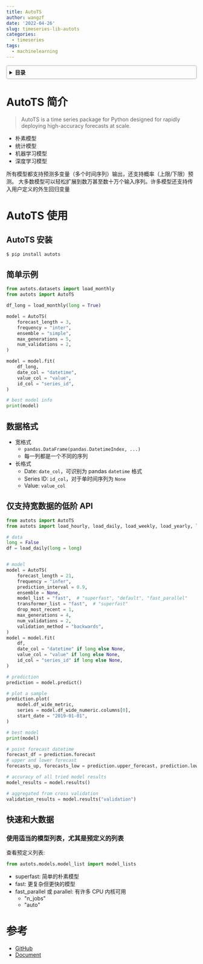 ```yaml
---
title: AutoTS
author: wangzf
date: '2022-04-26'
slug: timeseries-lib-autots
categories:
  - timeseries
tags:
  - machinelearning
---
```


<style>
details {
    border: 1px solid #aaa;
    border-radius: 4px;
    padding: .5em .5em 0;
}
summary {
    font-weight: bold;
    margin: -.5em -.5em 0;
    padding: .5em;
}
details[open] {
    padding: .5em;
}
details[open] summary {
    border-bottom: 1px solid #aaa;
    margin-bottom: .5em;
}
img {
    pointer-events: none;
}
</style>

<details><summary>目录</summary><p>

- [AutoTS 简介](#autots-简介)
- [AutoTS 使用](#autots-使用)
  - [AutoTS 安装](#autots-安装)
  - [简单示例](#简单示例)
  - [数据格式](#数据格式)
  - [仅支持宽数据的低阶 API](#仅支持宽数据的低阶-api)
  - [快速和大数据](#快速和大数据)
    - [使用适当的模型列表，尤其是预定义的列表](#使用适当的模型列表尤其是预定义的列表)
- [参考](#参考)
</p></details><p></p>

# AutoTS 简介

> AutoTS is a time series package for Python designed for 
> rapidly deploying high-accuracy forecasts at scale.

* 朴素模型
* 统计模型
* 机器学习模型
* 深度学习模型

所有模型都支持预测多变量（多个时间序列）输出，还支持概率（上限/下限）预测。
大多数模型可以轻松扩展到数万甚至数十万个输入序列。许多模型还支持传入用户定义的外生回归变量

# AutoTS 使用

## AutoTS 安装

```bash
$ pip install autots
```

## 简单示例

```python
from autots.datasets import load_monthly
from autots import AutoTS

df_long = load_monthly(long = True)

model = AutoTS(
    forecast_length = 3,
    frequency = "inter",
    ensemble = "simple",
    max_generations = 5,
    num_validations = 2,
)

model = model.fit(
    df_long, 
    date_col = "datetime",
    value_col = "value",
    id_col = "series_id",
)

# best model info
print(model)
```

## 数据格式

* 宽格式
    - `pandas.DataFrame(pandas.DatetimeIndex, ...)`
    - 每一列都是一个不同的序列
* 长格式
    - Date: `date_col`，可识别为 pandas `datetime` 格式
    - Series ID: `id_col`，对于单时间序列为 `None`
    - Value: `value_col`

## 仅支持宽数据的低阶 API

```python
from autots import AutoTS
from autots import load_hourly, load_daily, load_weekly, load_yearly, load_live_daily

# data
long = False
df = load_daily(long = long)


# model
model = AutoTS(
    forecast_length = 21,
    frequency = "infer",
    prediction_interval = 0.9,
    ensemble = None,
    model_list = "fast",  # "superfast", "default", "fast_parallel"
    transformer_list = "fast",  # "superfast"
    drop_most_recent = 1,
    max_generations = 4,
    num_validations = 2,
    validation_method = "backwards",
)
model = model.fit(
    df,
    date_col = "datetime" if long else None,
    value_col = "value" if long else None,
    id_col = "series_id" if long else None,
)

# prediction
prediction = model.predict()

# plot a sample
prediction.plot(
    model.df_wide_metric,
    series = model.df_wide_numeric.columns[0],
    start_date = "2019-01-01",
)

# best model
print(model)

# point forecast datetime
forecast_df = prediction.forecast
# upper and lower forecast
forecasts_up, forecasts_low = prediction.upper_forecast, prediction.lower_forecast

# accuracy of all tried model results
model_results = model.results()

# aggregated from cross validation
validation_results = model.results("validation")
```

## 快速和大数据

### 使用适当的模型列表，尤其是预定义的列表

查看预定义列表:

```python
from autots.models.model_list import model_lists
```

* superfast: 简单的朴素模型
* fast: 更复杂但更快的模型
* fast_parallel 或 parallel: 有许多 CPU 内核可用
    - "n_jobs"
    - "auto"

# 参考

* [GitHub](https://github.com/winedarksea/AutoTS)
* [Document](https://winedarksea.github.io/AutoTS/build/html/index.html)
